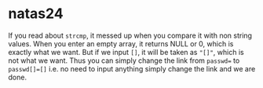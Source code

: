 # natas24

If you read about `strcmp`, it messed up when you compare it with non string values. When you enter an empty array, it returns NULL or 0, which is exactly what we want. But if we input `[]`, it will be taken as `"[]"`, which is not what we want.
Thus you can simply change the link from `passwd=` to `passwd[]=[]` i.e. no need to input anything simply change the link and we are done.